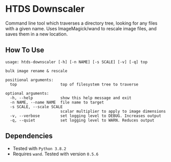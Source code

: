 # HTDS Downscaler

Command line tool which traverses a directory tree, looking for any files with
a given name.  Uses ImageMagick/wand to rescale image files, and saves them in
a new location.

## How To Use

```
usage: htds-downscaler [-h] [-n NAME] [-s SCALE] [-v] [-q] top

bulk image rename & rescale

positional arguments:
  top                   top of filesystem tree to traverse

optional arguments:
  -h, --help            show this help message and exit
  -n NAME, --name NAME  file name to target
  -s SCALE, --scale SCALE
                        scalar multiplier to apply to image dimensions
  -v, --verbose         set logging level to DEBUG. Increases output
  -q, --quiet           set logging level to WARN. Reduces output
```

## Dependencies

- Tested with `Python 3.8.2`
- Requires `wand`. Tested with version `0.5.6`
